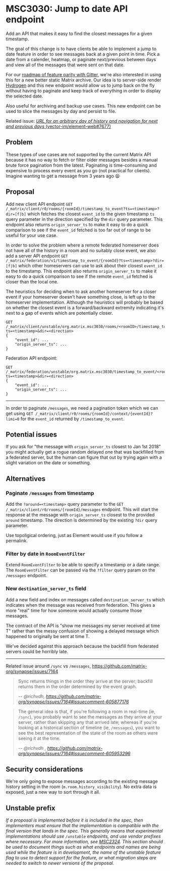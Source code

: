 # MSC3030: Jump to date API endpoint

Add an API that makes it easy to find the closest messages for a given timestamp.

The goal of this change is to have clients be able to implement a jump to date feature in order to see messages back at a given point in time. Pick a date from a calender, heatmap, or paginate next/previous between days and view all of the messages that were sent on that date.

For our [roadmap of feature parity with Gitter](https://github.com/vector-im/roadmap/issues/26), we're also interested in using this for a new better static Matrix archive. Our idea is to server-side render [Hydrogen](https://github.com/vector-im/hydrogen-web) and this new endpoint would allow us to jump back on the fly without having to paginate and keep track of everything in order to display the selected date.

Also useful for archiving and backup use cases. This new endpoint can be used to slice the messages by day and persist to file.

Related issue: [*URL for an arbitrary day of history and navigation for next and previous days* (vector-im/element-web#7677)](https://github.com/vector-im/element-web/issues/7677)


## Problem

These types of use cases are not supported by the current Matrix API because it has no way to fetch or filter older messages besides a manual brute force pagination from the latest. Paginating is time-consuming and expensive to process every event as you go (not practical for clients). Imagine wanting to get a message from 3 years ago 😫


## Proposal


Add new client API endpoint `GET /_matrix/client/r0/rooms/{roomId}/timestamp_to_event?ts=<timestamp>?dir=[f|b]` which fetches the closest `event_id` to the given timestamp `ts` query parameter in the direction specified by the `dir` query parameter. This endpoint also returns `origin_server_ts` to make it easy to do a quick comparison to see if the `event_id` fetched is too far out of range to be useful for your use case.

In order to solve the problem where a remote federated homeserver does not have all of the history in a room and no suitably close event, we also add a server API endpoint `GET /_matrix/federation/v1/timestamp_to_event/{roomId}?ts=<timestamp>?dir=[f|b]` which other homeservers can use to ask about their closest `event_id` to the timestamp. This endpoint also returns `origin_server_ts` to make it easy to do a quick comparison to see if the remote `event_id` fetched is closer than the local one.

The heuristics for deciding when to ask another homeserver for a closer event if your homeserver doesn't have something close, is left up to the homeserver implementation. Although the heuristics will probably be based on whether the closest event is a forward/backward extremity indicating it's next to a gap of events which are potentially closer.

```
GET /_matrix/client/unstable/org.matrix.msc3030/rooms/<roomID>/timestamp_to_event?ts=<timestamp>&dir=<direction>
{
    "event_id": ...
    "origin_server_ts": ...
}
```

Federation API endpoint:
```
GET /_matrix/federation/unstable/org.matrix.msc3030/timestamp_to_event/<roomID>?ts=<timestamp>&dir=<direction>
{
    "event_id": ...
    "origin_server_ts": ...
}
```

---

In order to paginate `/messages`, we need a pagination token which we can get using `GET /_matrix/client/r0/rooms/{roomId}/context/{eventId}?limi=0` for the `event_id` returned by `/timestamp_to_event`.


## Potential issues

If you ask for "the message with `origin_server_ts` closest to Jan 1st 2018" you might actually get a rogue random delayed one that was backfilled from a federated server, but the human can figure that out by trying again with a slight variation on the date or something.


## Alternatives


### Paginate `/messages` from timestamp 

Add the `?around=<timestamp>` query parameter to the `GET /_matrix/client/r0/rooms/{roomId}/messages` endpoint. This will start the response at the message with `origin_server_ts` closest to the provided `around` timestamp. The direction is determined by the existing `?dir` query parameter.

Use topoligical ordering, just as Element would use if you follow a permalink.

### Filter by date in `RoomEventFilter`

Extend `RoomEventFilter` to be able to specify a timestamp or a date range. The `RoomEventFilter` can be passed via the `?filter` query param on the `/messages` endpoint.


### New `destination_server_ts` field

Add a new field and index on messages called `destination_server_ts` which indicates when the message was received from federation. This gives a more "real" time for how someone would actually consume those messages.

The contract of the API is "show me messages my server received at time T" rather than the messy confusion of showing a delayed message which happened to originally be sent at time T.

We've decided against this approach because the backfill from federated servers could be horribly late.

---

Related issue around `/sync` vs `/messages`, https://github.com/matrix-org/synapse/issues/7164

> Sync returns things in the order they arrive at the server; backfill returns them in the order determined by the event graph.
>
> *-- @richvdh, https://github.com/matrix-org/synapse/issues/7164#issuecomment-605877176*

> The general idea is that, if you're following a room in real-time (ie, `/sync`), you probably want to see the messages as they arrive at your server, rather than skipping any that arrived late; whereas if you're looking at a historical section of timeline (ie, `/messages`), you want to see the best representation of the state of the room as others were seeing it at the time.
>
> *-- @richvdh , https://github.com/matrix-org/synapse/issues/7164#issuecomment-605953296*


## Security considerations

We're only going to expose messages according to the existing message history setting in the room (`m.room.history_visibility`). No extra data is exposed, just a new way to sort through it all.



## Unstable prefix

*If a proposal is implemented before it is included in the spec, then implementers must ensure that the
implementation is compatible with the final version that lands in the spec. This generally means that
experimental implementations should use `/unstable` endpoints, and use vendor prefixes where necessary.
For more information, see [MSC2324](https://github.com/matrix-org/matrix-doc/pull/2324). This section
should be used to document things such as what endpoints and names are being used while the feature is
in development, the name of the unstable feature flag to use to detect support for the feature, or what
migration steps are needed to switch to newer versions of the proposal.*
